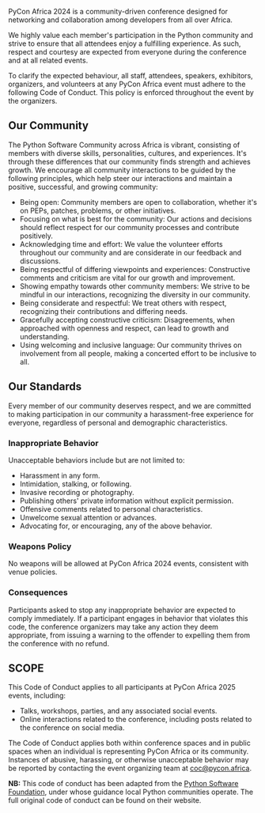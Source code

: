 PyCon Africa 2024 is a community-driven conference designed for networking and collaboration among developers from all over Africa.

We highly value each member's participation in the Python community and strive to ensure that all attendees enjoy a fulfilling experience. As such, respect and courtesy are expected from everyone during the conference and at all related events.

To clarify the expected behaviour, all staff, attendees, speakers, exhibitors, organizers, and volunteers at any PyCon Africa event must adhere to the following Code of Conduct. This policy is enforced throughout the event by the organizers.

## Our Community

The Python Software Community across Africa is vibrant, consisting of members with diverse skills, personalities, cultures, and experiences. It's through these differences that our community finds strength and achieves growth. We encourage all community interactions to be guided by the following principles, which help steer our interactions and maintain a positive, successful, and growing community:

- Being open: Community members are open to collaboration, whether it's on PEPs, patches, problems, or other initiatives.
- Focusing on what is best for the community: Our actions and decisions should reflect respect for our community processes and contribute positively.
- Acknowledging time and effort: We value the volunteer efforts throughout our community and are considerate in our feedback and discussions.
- Being respectful of differing viewpoints and experiences: Constructive comments and criticism are vital for our growth and improvement.
- Showing empathy towards other community members: We strive to be mindful in our interactions, recognizing the diversity in our community.
- Being considerate and respectful: We treat others with respect, recognizing their contributions and differing needs.
- Gracefully accepting constructive criticism: Disagreements, when approached with openness and respect, can lead to growth and understanding.
- Using welcoming and inclusive language: Our community thrives on involvement from all people, making a concerted effort to be inclusive to all.

## Our Standards

Every member of our community deserves respect, and we are committed to making participation in our community a harassment-free experience for everyone, regardless of personal and demographic characteristics.

### Inappropriate Behavior

Unacceptable behaviors include but are not limited to:

- Harassment in any form.
- Intimidation, stalking, or following.
- Invasive recording or photography.
- Publishing others' private information without explicit permission.
- Offensive comments related to personal characteristics.
- Unwelcome sexual attention or advances.
- Advocating for, or encouraging, any of the above behavior.

### Weapons Policy

No weapons will be allowed at PyCon Africa 2024 events, consistent with venue policies.

### Consequences

Participants asked to stop any inappropriate behavior are expected to comply immediately. If a participant engages in behavior that violates this code, the conference organizers may take any action they deem appropriate, from issuing a warning to the offender to expelling them from the conference with no refund.

## SCOPE

This Code of Conduct applies to all participants at PyCon Africa 2025 events, including:

- Talks, workshops, parties, and any associated social events.
- Online interactions related to the conference, including posts related to the conference on social media.

The Code of Conduct applies both within conference spaces and in public spaces when an individual is representing PyCon Africa or its community. Instances of abusive, harassing, or otherwise unacceptable behavior may be reported by contacting the event organizing team at coc@pycon.africa.

**NB:** This code of conduct has been adapted from the [Python Software Foundation](https://www.python.org/psf/), under whose guidance local Python communities operate. The full original code of conduct can be found on their website.
